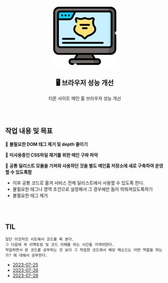 <div align="center">
  <img width="200px;" src="./images/browser.png"/>
</div>
<h2 align="center">🖥️ 브라우저 성능 개선</h2>
<p align="center">티몬 사이트 메인 홈 브라우저 성능 개선</p>

<br>
<br>

## 작업 내용 및 목표

📌 **불필요한 DOM 태그 제거 및 depth 줄이기**

📌 **미사용중인 CSS파일 제거를 위한 메인 구좌 파악**

📌 **공통 딜리스트 모듈을 가져와 사용하던 것을 별도 메인홈 저장소에 새로 구축하여 운영할 수 있도록함**

- 이후 공통 코드로 옮겨 서비스 전체 딜리스트에서 사용할 수 있도록 한다.
- 불필요한 태그나 영역 조건으로 설정해서 그 경우에만 돔이 띄워져있도록하기
- 불필요한 태그 제거

<br>
<br>

## TIL

```
일단 이것저것 시도해서 코드를 짜 본다.
그 다음에 꼭 리팩토링 및 코드 이해를 하는 시간을 가져야한다.
작업하면서 본 코드를 공부하는 것 보다 그 작업한 코드에서 해당 메소드는 어떤 역할을 하는가? 에 대해서 공부한다.
```

- [2023-07-25](https://github.com/mireyhgnay/browser-performance-upgrade/blob/main/TIL/2023-07-25.md)
- [2023-07-26](https://github.com/mireyhgnay/browser-performance-upgrade/blob/main/TIL/2023-07-26.md)
- [2023-07-28]()
